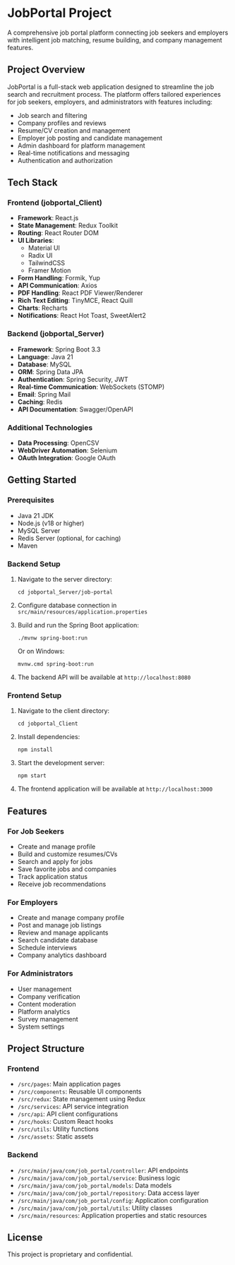 # JobPortal Project

A comprehensive job portal platform connecting job seekers and employers with intelligent job matching, resume building, and company management features.

## Project Overview

JobPortal is a full-stack web application designed to streamline the job search and recruitment process. The platform offers tailored experiences for job seekers, employers, and administrators with features including:

- Job search and filtering
- Company profiles and reviews
- Resume/CV creation and management
- Employer job posting and candidate management
- Admin dashboard for platform management
- Real-time notifications and messaging
- Authentication and authorization

## Tech Stack

### Frontend (jobportal_Client)
- **Framework**: React.js
- **State Management**: Redux Toolkit
- **Routing**: React Router DOM
- **UI Libraries**: 
  - Material UI
  - Radix UI
  - TailwindCSS
  - Framer Motion
- **Form Handling**: Formik, Yup
- **API Communication**: Axios
- **PDF Handling**: React PDF Viewer/Renderer
- **Rich Text Editing**: TinyMCE, React Quill
- **Charts**: Recharts
- **Notifications**: React Hot Toast, SweetAlert2

### Backend (jobportal_Server)
- **Framework**: Spring Boot 3.3
- **Language**: Java 21
- **Database**: MySQL
- **ORM**: Spring Data JPA
- **Authentication**: Spring Security, JWT
- **Real-time Communication**: WebSockets (STOMP)
- **Email**: Spring Mail
- **Caching**: Redis
- **API Documentation**: Swagger/OpenAPI

### Additional Technologies
- **Data Processing**: OpenCSV
- **WebDriver Automation**: Selenium
- **OAuth Integration**: Google OAuth

## Getting Started

### Prerequisites
- Java 21 JDK
- Node.js (v18 or higher)
- MySQL Server
- Redis Server (optional, for caching)
- Maven

### Backend Setup
1. Navigate to the server directory:
   ```
   cd jobportal_Server/job-portal
   ```

2. Configure database connection in `src/main/resources/application.properties`

3. Build and run the Spring Boot application:
   ```
   ./mvnw spring-boot:run
   ```
   Or on Windows:
   ```
   mvnw.cmd spring-boot:run
   ```

4. The backend API will be available at `http://localhost:8080`

### Frontend Setup
1. Navigate to the client directory:
   ```
   cd jobportal_Client
   ```

2. Install dependencies:
   ```
   npm install
   ```

3. Start the development server:
   ```
   npm start
   ```

4. The frontend application will be available at `http://localhost:3000`

## Features

### For Job Seekers
- Create and manage profile
- Build and customize resumes/CVs
- Search and apply for jobs
- Save favorite jobs and companies
- Track application status
- Receive job recommendations

### For Employers
- Create and manage company profile
- Post and manage job listings
- Review and manage applicants
- Search candidate database
- Schedule interviews
- Company analytics dashboard

### For Administrators
- User management
- Company verification
- Content moderation
- Platform analytics
- Survey management
- System settings

## Project Structure

### Frontend
- `/src/pages`: Main application pages
- `/src/components`: Reusable UI components
- `/src/redux`: State management using Redux
- `/src/services`: API service integration
- `/src/api`: API client configurations
- `/src/hooks`: Custom React hooks
- `/src/utils`: Utility functions
- `/src/assets`: Static assets

### Backend
- `/src/main/java/com/job_portal/controller`: API endpoints
- `/src/main/java/com/job_portal/service`: Business logic
- `/src/main/java/com/job_portal/models`: Data models
- `/src/main/java/com/job_portal/repository`: Data access layer
- `/src/main/java/com/job_portal/config`: Application configuration
- `/src/main/java/com/job_portal/utils`: Utility classes
- `/src/main/resources`: Application properties and static resources

## License

This project is proprietary and confidential. 
